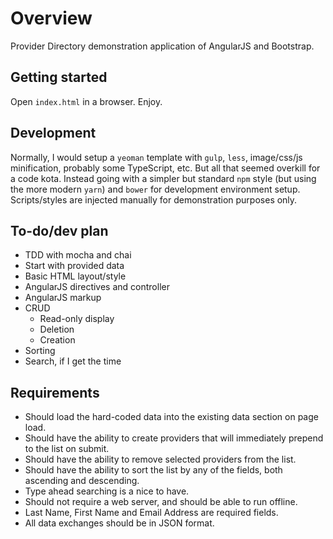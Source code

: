 # Overview

Provider Directory demonstration application of AngularJS and Bootstrap.

## Getting started

Open `index.html` in a browser. Enjoy.

## Development

Normally, I would setup a `yeoman` template with `gulp`, `less`, image/css/js minification, probably some TypeScript, etc. But all that seemed overkill for a code kota. Instead going with a simpler but standard `npm` style (but using the more modern `yarn`) and `bower` for development environment setup. Scripts/styles are injected manually for demonstration purposes only.

## To-do/dev plan

* TDD with mocha and chai
* Start with provided data
* Basic HTML layout/style
* AngularJS directives and controller
* AngularJS markup
* CRUD
  * Read-only display
  * Deletion
  * Creation
* Sorting
* Search, if I get the time

## Requirements

* Should load the hard-coded data into the existing data section on page load.
* Should have the ability to create providers that will immediately prepend to the list on submit.
* Should have the ability to remove selected providers from the list.
* Should have the ability to sort the list by any of the fields, both ascending and descending.
* Type ahead searching is a nice to have.
* Should not require a web server, and should be able to run offline.
* Last Name, First Name and Email Address are required fields.
* All data exchanges should be in JSON format.